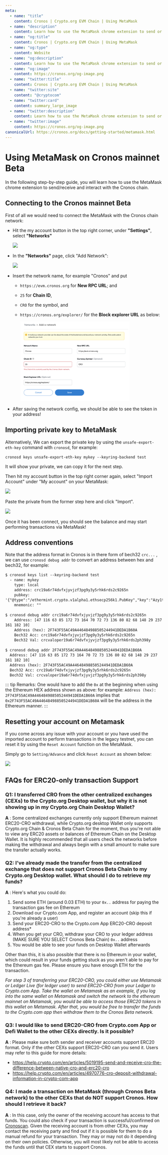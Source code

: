 ```yaml
---
meta:
  - name: "title"
    content: Cronos | Crypto.org EVM Chain | Using MetaMask
  - name: "description"
    content: Learn how to use the MetaMask chrome extension to send or receive and interact with the Cronos testnet in this technical documentation.
  - name: "og:title"
    content: Cronos | Crypto.org EVM Chain | Using MetaMask
  - name: "og:type"
    content: Website
  - name: "og:description"
    content: Learn how to use the MetaMask chrome extension to send or receive and interact with the Cronos testnet in this technical documentation.
  - name: "og:image"
    content: https://cronos.org/og-image.png
  - name: "twitter:title"
    content: Cronos | Crypto.org EVM Chain | Using MetaMask
  - name: "twitter:site"
    content: "@cryptocom"
  - name: "twitter:card"
    content: summary_large_image
  - name: "twitter:description"
    content: Learn how to use the MetaMask chrome extension to send or receive and interact with the Cronos testnet in this technical documentation.
  - name: "twitter:image"
    content: https://cronos.org/og-image.png
canonicalUrl: https://cronos.org/docs/getting-started/metamask.html
---
```


# Using MetaMask on Cronos mainnet Beta

In the following step-by-step guide, you will learn how to use the MetaMask chrome extension to send/receive and interact with the Cronos chain.

## Connecting to the Cronos mainnet Beta

First of all we would need to connect the MetaMask with the Cronos chain network:

- Hit the my account button in the top right corner, under **"Settings"**, select **"Networks"**

    <img src="./assets/1.png" />

- In the **"Networks"** page, click "Add Network":

    <img src="./assets/2.png" />

- Insert the network name, for example "Cronos" and put 
  - `https://evm.cronos.org` for **New RPC URL**; and 
  - `25` for **Chain ID**, 
  - `CRO` for the symbol, and
  - `https://cronos.org/explorer/` for the **Block explorer URL** as below:

    <img src="./assets/3.png" width="350" />

- After saving the network config, we should be able to see the token in your address!



## Importing private key to MetaMask


Alternatively, We can export the private key by using the `unsafe-export-eth-key` command with `cronosd`, for example:

```
cronosd keys unsafe-export-eth-key mykey --keyring-backend test
```

It will show your private, we can copy it for the next step.

Then hit my account button in the top right corner again, select "Import Account" under "My account" on your MetaMask:

<img src="./assets/4.png" />

Paste the private from the former step here and click "Import".

<img src="./assets/5.png" />

Once it has been connect, you should see the balance and may start performing transactions via MetaMask!

## Address conventions

Note that the address format in Cronos is in there form of bech32 `crc...` , we can use `cronosd debug addr` to convert an address between hex and bech32, for example:

```
$ cronosd keys list --keyring-backend test
  - name: mykey
    type: local
    address: crc19a6r74dvfxjyvjzf3pg9y3y5rhk6rds2c9265n
    pubkey: '{"@type":"/ethermint.crypto.v1alpha1.ethsecp256k1.PubKey","key":"Azy1tg0wZKRdQ7sd9mICzteCstGThiodZtQqlVT9Amlc"}'
    mnemonic: ""

$ cronosd debug addr crc19a6r74dvfxjyvjzf3pg9y3y5rhk6rds2c9265n
    Address: [47 116 63 85 172 73 164 70 72 73 136 80 82 68 148 29 237 161 182 10]
    Address (hex): 2F743F55AC49A446484988505244941DEDA1B60A
    Bech32 Acc: crc19a6r74dvfxjyvjzf3pg9y3y5rhk6rds2c9265n
    Bech32 Val: crcvaloper19a6r74dvfxjyvjzf3pg9y3y5rhk6rds2ph398y

$ cronosd debug addr 2F743F55AC49A446484988505244941DEDA1B60A
  Address: [47 116 63 85 172 73 164 70 72 73 136 80 82 68 148 29 237 161 182 10]
  Address (hex): 2F743F55AC49A446484988505244941DEDA1B60A
  Bech32 Acc: crc19a6r74dvfxjyvjzf3pg9y3y5rhk6rds2c9265n
  Bech32 Val: crcvaloper19a6r74dvfxjyvjzf3pg9y3y5rhk6rds2ph398y
```

::: tip Remarks:
One would have to add the `0x` at the beginning when using the Ethereum HEX address shown as above: for example:
`Address (hex): 2F743F55AC49A446484988505244941DEDA1B60A` implies that `0x2F743F55AC49A446484988505244941DEDA1B60A` will be the address in the Ethereum manner.
:::


## Resetting your account on Metamask

If you come across any issue with your account or you have used the imported account to perform transactions in the legacy testnet, you can reset it by using the `Reset Account` function on the MetaMask. 

Simply go to `Setting/Advance` and click `Reset Account` as shown below:

<img src="./assets/10.png" />


## FAQs for ERC20-only transaction Support

### Q1: I transferred CRO from the other centralized exchanges (CEXs) to the Crypto.org Desktop wallet, but why it is not showing up in my Crypto.org Chain Desktop Wallet? 

**A** : Some centralized exchanges currently only support Ethereum mainnet ERC20-CRO withdrawal, while Crypto.org desktop Wallet only supports Crypto.org Chain & Cronos Beta Chain for the moment, thus you're not able to view any ERC20 assets or balances of Ethereum Chain on the Desktop Wallet. 
It is highly recommended that all users check the networks before making the withdrawal and always begin with a small amount to make sure the transfer actually works. 


### Q2: I’ve already made the transfer from the centralized exchange that does not support Cronos Beta Chain to my Crypto.org Desktop wallet. What should I do to retrieve my funds?

**A** : Here's what you could do:  
1. Send some ETH (around 0.03 ETH) to your `0x..` address for paying the transaction gas fee on Ethereum
2. Download our Crypto.com App, and register an account (skip this if you're already a user)
3. Send your ERC20-CRO to the Crypto.com App ERC20-CRO deposit address*
4. When you get your CRO, withdraw your CRO to your ledger address (MAKE SURE YOU SELECT Cronos Beta Chain) `0x..` address
5. You would be able to see your funds on Desktop Wallet afterwards

Other than this, it is also possible that there is no Ethereum in your wallet, which could result in your funds getting stuck as you aren't able to pay for the Ethereum gas fee. Please ensure you have enough ETH for the transaction. 

*For step 3 of transferring your ERC20-CRO, you could either use Metamask or Ledger Live (for ledger user) to send ERC20-CRO from your Ledger to Crypto.com App. 
Take the wallet on Metamask as an example, if you log into the same wallet on Metamask and switch the network to the ethereum mainnet on Metamask, you would be able to access those ERC20 tokens in this wallet on Metamask. After that, you would be free to transfer the funds to the Crypto.com app then withdraw them to the Cronos Beta network.*
 
 
### Q3: I would like to send ERC20-CRO from Crypto.com App or Defi Wallet to the other CEXs directly. Is it possible?
 
**A** : Please make sure both sender and receiver accounts support ERC20 format. Only if the other CEXs support ERC20-CRO can you send it. Users may refer to this guide for more details: 
- https://help.crypto.com/en/articles/5019195-send-and-receive-cro-the-difference-between-native-cro-and-erc20-cro
- https://help.crypto.com/en/articles/4970776-cro-deposit-withdrawal-information-in-crypto-com-app


### Q4: I made a transaction on MetaMask (through Cronos Beta network) to the other CEXs that do NOT support Cronos. How should I retrieve it back? 

**A** : In this case, only the owner of the receiving account has access to that funds. You could also check if your transaction is successful/confirmed on [Cronoscan](https://cronoscan.com/). 
Given the receiving account is from other CEXs, you may contact the receiving party and find out if it is possible for them to do a manual refund for your transaction. They may or may not do it depending on their own policies. 
Otherwise, you will most likely not be able to access the funds until that CEX starts to support Cronos.





